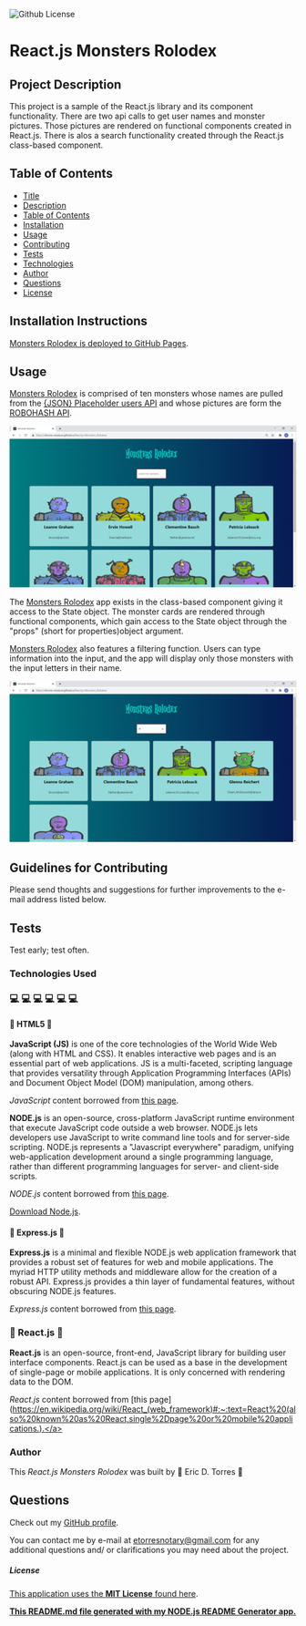 
![Github License](https://img.shields.io/badge/License-MIT_License-brightgreen)

# React.js Monsters Rolodex

## Project Description

This project is a sample of the React.js library and its component functionality.  There are two api calls to get user names and monster pictures.  Those pictures are rendered on functional components created in React.js.  There is alos a search functionality created through the React.js class-based component. 

## Table of Contents

* [Title](#project-title)
* [Description](#project-description)
* [Table of Contents](#table-of-contents)
* [Installation](#installation-instructions)
* [Usage](#usage)
* [Contributing](#guidelines-for-contributing)
* [Tests](#tests)
* [Technologies](#technologies-used)
* [Author](#author)
* [Questions](#questions)
* [License](#license)

## Installation Instructions

[Monsters Rolodex is deployed to GitHub Pages](https://etorres-revature.github.io/React.js-Monsters_Rolodex/).

## Usage 

[Monsters Rolodex](https://etorres-revature.github.io/React.js-Monsters_Rolodex/) is comprised of ten monsters whose names are pulled from the [{JSON} Placeholder users API](https://jsonplaceholder.typicode.com/) and whose pictures are form the [ROBOHASH API](https://robohash.org/).

![MONSTERS ROLODEX home page](./screenshots/monster-rolodex-home.png)

The [Monsters Rolodex](https://etorres-revature.github.io/React.js-Monsters_Rolodex/) app exists in the class-based component giving it access to the State object.  The monster cards are rendered through functional components, which gain access to the State object through the "props" (short for properties)object argument.

[Monsters Rolodex](https://etorres-revature.github.io/React.js-Monsters_Rolodex/) also features a filtering function.  Users can type information into the input, and the app will display only those monsters with the input letters in their name.

![MONSTERS ROLODEX home page](./screenshots/monster-rolodex-filter.png)


## Guidelines for Contributing

Please send thoughts and suggestions for further improvements to the e-mail address listed below.

## Tests

Test early; test often.

### Technologies Used 
### :computer: :computer: :computer: :computer: :computer: :computer: 

#### :memo: HTML5 :memo:

**JavaScript (JS)** is one of the core technologies of the World Wide Web (along with HTML and CSS). It enables interactive web pages and is an essential part of web applications.  JS is a multi-faceted, scripting language that provides versatility through Application Programming Interfaces (APIs) and Document Object Model (DOM) manipulation, among others.

*JavaScript* content borrowed from <a target="_blank" rel="noopener noreferrer">[this page](https://en.wikipedia.org/wiki/JavaScript).</a>

**NODE.js** is an open-source, cross-platform JavaScript runtime environment that execute JavaScript code outside a web browser.  NODE.js lets developers use JavaScript to write command line tools and for server-side scripting.  NODE.js represents a "Javascript everywhere" paradigm, unifying web-application development around a single programming language, rather than different programming languages for server- and client-side scripts.  

*NODE.js* content borrowed from <a target="_blank" rel="noopener noreferrer">[this page](https://en.wikipedia.org/wiki/Node.js).</a>

[Download Node.js](https://nodejs.org/en/).

#### :satellite: Express.js :satellite:

**Express.js** is a minimal and flexible NODE.js web application framework that provides a robust set of features for web and mobile applications.  The myriad HTTP utility methods and middleware allow for the creation of a robust API.  Express.js provides a thin layer of fundamental features, without obscuring NODE.js features.

*Express.js* content borrowed from <a target="_blank" rel="noopener noreferrer">[this page](https://expressjs.com/).</a>

### :vertical_traffic_light: React.js :vertical_traffic_light:

**React.js** is an open-source, front-end, JavaScript library for building user interface components. React.js can be used as a base in the development of single-page or mobile applications.  It is only concerned with rendering data to the DOM.

*React.js* content borrowed from <a target="_blank" rel="noopener noreferrer">[this page](https://en.wikipedia.org/wiki/React_(web_framework)#:~:text=React%20(also%20known%20as%20React,single%2Dpage%20or%20mobile%20applications.).</a>

### Author 

This *React.js Monsters Rolodex* was built by :green_heart: Eric D. Torres :green_heart:

## Questions

Check out my [GitHub profile](https://github.com/etorres-revature).

You can contact me by e-mail at etorresnotary@gmail.com for any additional questions and/ or clarifications you may need about the project.

##### License

[This application uses the **MIT License** found here](./LICENSE).

**[This README.md file generated with my NODE.js README Generator app.](https://github.com/etorres-revature/NODEjs_README.md_Generator)**
